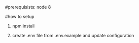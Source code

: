 #prerequisists:
node 8

#how to setup 
1) npm install

2) create .env file from .env.example and update configuration 




